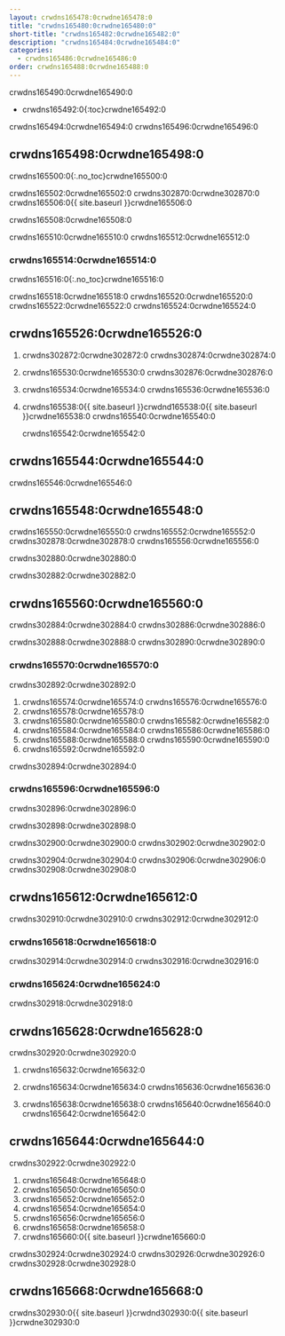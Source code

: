 ```yaml
---
layout: crwdns165478:0crwdne165478:0
title: "crwdns165480:0crwdne165480:0"
short-title: "crwdns165482:0crwdne165482:0"
description: "crwdns165484:0crwdne165484:0"
categories:
  - crwdns165486:0crwdne165486:0
order: crwdns165488:0crwdne165488:0
---
```


crwdns165490:0crwdne165490:0

* crwdns165492:0{:toc}crwdne165492:0

crwdns165494:0crwdne165494:0 crwdns165496:0crwdne165496:0

## crwdns165498:0crwdne165498:0

crwdns165500:0{:.no_toc}crwdne165500:0

crwdns165502:0crwdne165502:0 crwdns302870:0crwdne302870:0 crwdns165506:0{{ site.baseurl }}crwdne165506:0

crwdns165508:0crwdne165508:0

crwdns165510:0crwdne165510:0 crwdns165512:0crwdne165512:0

### crwdns165514:0crwdne165514:0

crwdns165516:0{:.no_toc}crwdne165516:0

crwdns165518:0crwdne165518:0 crwdns165520:0crwdne165520:0 crwdns165522:0crwdne165522:0 crwdns165524:0crwdne165524:0

## crwdns165526:0crwdne165526:0

1. crwdns302872:0crwdne302872:0 crwdns302874:0crwdne302874:0

2. crwdns165530:0crwdne165530:0 crwdns302876:0crwdne302876:0

3. crwdns165534:0crwdne165534:0 crwdns165536:0crwdne165536:0

4. crwdns165538:0{{ site.baseurl }}crwdnd165538:0{{ site.baseurl }}crwdne165538:0 crwdns165540:0crwdne165540:0

    crwdns165542:0crwdne165542:0
    

## crwdns165544:0crwdne165544:0

crwdns165546:0crwdne165546:0

## crwdns165548:0crwdne165548:0

crwdns165550:0crwdne165550:0 crwdns165552:0crwdne165552:0 crwdns302878:0crwdne302878:0 crwdns165556:0crwdne165556:0

crwdns302880:0crwdne302880:0

crwdns302882:0crwdne302882:0

## crwdns165560:0crwdne165560:0

crwdns302884:0crwdne302884:0 crwdns302886:0crwdne302886:0

crwdns302888:0crwdne302888:0 crwdns302890:0crwdne302890:0

### crwdns165570:0crwdne165570:0

crwdns302892:0crwdne302892:0

1. crwdns165574:0crwdne165574:0 crwdns165576:0crwdne165576:0
2. crwdns165578:0crwdne165578:0
3. crwdns165580:0crwdne165580:0 crwdns165582:0crwdne165582:0
4. crwdns165584:0crwdne165584:0 crwdns165586:0crwdne165586:0
5. crwdns165588:0crwdne165588:0 crwdns165590:0crwdne165590:0
6. crwdns165592:0crwdne165592:0

crwdns302894:0crwdne302894:0

### crwdns165596:0crwdne165596:0

crwdns302896:0crwdne302896:0

crwdns302898:0crwdne302898:0

crwdns302900:0crwdne302900:0 crwdns302902:0crwdne302902:0

crwdns302904:0crwdne302904:0 crwdns302906:0crwdne302906:0 crwdns302908:0crwdne302908:0

## crwdns165612:0crwdne165612:0

crwdns302910:0crwdne302910:0 crwdns302912:0crwdne302912:0

### crwdns165618:0crwdne165618:0

crwdns302914:0crwdne302914:0 crwdns302916:0crwdne302916:0

### crwdns165624:0crwdne165624:0

crwdns302918:0crwdne302918:0

## crwdns165628:0crwdne165628:0

crwdns302920:0crwdne302920:0

1. crwdns165632:0crwdne165632:0

2. crwdns165634:0crwdne165634:0 crwdns165636:0crwdne165636:0

3. crwdns165638:0crwdne165638:0 crwdns165640:0crwdne165640:0 crwdns165642:0crwdne165642:0

## crwdns165644:0crwdne165644:0

crwdns302922:0crwdne302922:0

1. crwdns165648:0crwdne165648:0
2. crwdns165650:0crwdne165650:0
3. crwdns165652:0crwdne165652:0
4. crwdns165654:0crwdne165654:0
5. crwdns165656:0crwdne165656:0
6. crwdns165658:0crwdne165658:0
7. crwdns165660:0{{ site.baseurl }}crwdne165660:0

crwdns302924:0crwdne302924:0 crwdns302926:0crwdne302926:0 crwdns302928:0crwdne302928:0

## crwdns165668:0crwdne165668:0

crwdns302930:0{{ site.baseurl }}crwdnd302930:0{{ site.baseurl }}crwdne302930:0